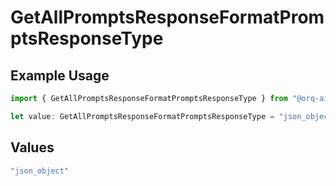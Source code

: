 # GetAllPromptsResponseFormatPromptsResponseType

## Example Usage

```typescript
import { GetAllPromptsResponseFormatPromptsResponseType } from "@orq-ai/node/models/operations";

let value: GetAllPromptsResponseFormatPromptsResponseType = "json_object";
```

## Values

```typescript
"json_object"
```